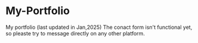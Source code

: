 # My-Portfolio
My portfolio (last updated in Jan,2025)
The conact form isn't functional yet, so pleaste try to message directly on any other platform.
